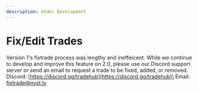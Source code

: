 ```yaml
---
description: Under Development
---
```


# Fix/Edit Trades

Version 1's fixtrade process was lengthy and ineffeicent. While we continue to develop and improve this feature on 2.0, please use our Discord support server or send an email to request a trade to be fixed, added, or removed.\
Discord: [https://discord.gg/tradehub](https://discord.gg/tradehub)\
Email: fixtrade@nvst.ly
